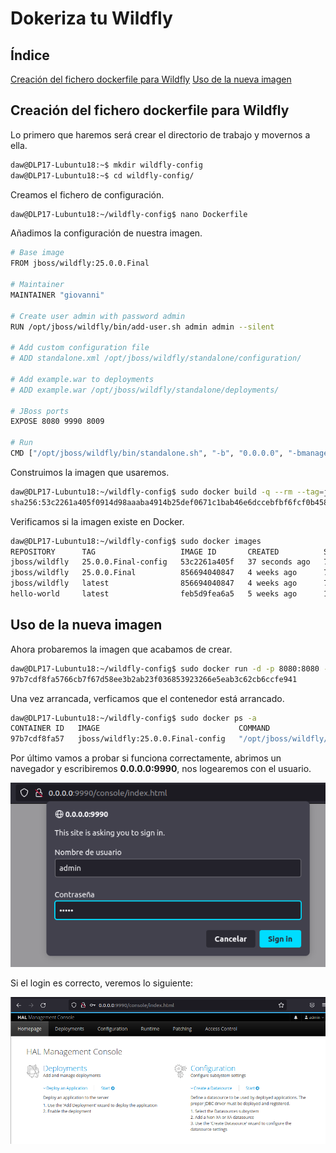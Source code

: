 # **Dokeriza tu Wildfly**

## **Índice**
[Creación del fichero dockerfile para Wildfly](#id1)
[Uso de la nueva imagen](#id2)


## **Creación del fichero dockerfile para Wildfly**<a name = "id1"></a>
Lo primero que haremos será crear el directorio de trabajo y movernos a ella.

```bash
daw@DLP17-Lubuntu18:~$ mkdir wildfly-config
daw@DLP17-Lubuntu18:~$ cd wildfly-config/
```

Creamos el fichero de configuración.

```bash
daw@DLP17-Lubuntu18:~/wildfly-config$ nano Dockerfile
```

Añadimos la configuración de nuestra imagen.

```bash
# Base image
FROM jboss/wildfly:25.0.0.Final

# Maintainer
MAINTAINER "giovanni"

# Create user admin with password admin
RUN /opt/jboss/wildfly/bin/add-user.sh admin admin --silent

# Add custom configuration file
# ADD standalone.xml /opt/jboss/wildfly/standalone/configuration/

# Add example.war to deployments
# ADD example.war /opt/jboss/wildfly/standalone/deployments/

# JBoss ports
EXPOSE 8080 9990 8009

# Run
CMD ["/opt/jboss/wildfly/bin/standalone.sh", "-b", "0.0.0.0", "-bmanagement", "0.0.0.0", "-c", "standalone.xml"]
```

Construimos la imagen que usaremos.

```bash
daw@DLP17-Lubuntu18:~/wildfly-config$ sudo docker build -q --rm --tag=jboss/wildfly:25.0.0.Final-config .
sha256:53c2261a405f0914d98aaaba4914b25def0671c1bab46e6dccebfbf6fcf0b458
```

Verificamos si la imagen existe en Docker.

```bash
daw@DLP17-Lubuntu18:~/wildfly-config$ sudo docker images
REPOSITORY      TAG                   IMAGE ID       CREATED          SIZE
jboss/wildfly   25.0.0.Final-config   53c2261a405f   37 seconds ago   736MB
jboss/wildfly   25.0.0.Final          856694040847   4 weeks ago      736MB
jboss/wildfly   latest                856694040847   4 weeks ago      736MB
hello-world     latest                feb5d9fea6a5   5 weeks ago      13.3kB
```

## **Uso de la nueva imagen**<a name = "id2"></a>
Ahora probaremos la imagen que acabamos de crear.

```bash
daw@DLP17-Lubuntu18:~/wildfly-config$ sudo docker run -d -p 8080:8080 -p 9990:9990 -p 8009:8009 --name servidor-wilfly-config -it jboss/wildfly:25.0.0.Final-config
97b7cdf8fa5766cb7f67d58ee3b2ab23f036853923266e5eab3c62cb6ccfe941
```

Una vez arrancada, verficamos que el contenedor está arrancado.

```bash
daw@DLP17-Lubuntu18:~/wildfly-config$ sudo docker ps -a
CONTAINER ID   IMAGE                               COMMAND                  CREATED              STATUS                    PORTS                                                                                                                             NAMES
97b7cdf8fa57   jboss/wildfly:25.0.0.Final-config   "/opt/jboss/wildfly/…"   About a minute ago   Up About a minute         0.0.0.0:8009->8009/tcp, :::8009->8009/tcp, 0.0.0.0:8080->8080/tcp, :::8080->8080/tcp, 0.0.0.0:9990->9990/tcp, :::9990->9990/tcp   servidor-wilfly-config
```

Por último vamos a probar si funciona correctamente, abrimos un navegador y escribiremos **0.0.0.0:9990**, nos logearemos con el usuario.

![Login usuario](img/dockerizacion-wildfly/6.png)

Si el login es correcto, veremos lo siguiente:

![Login correcto](img/dockerizacion-wildfly/7.png)